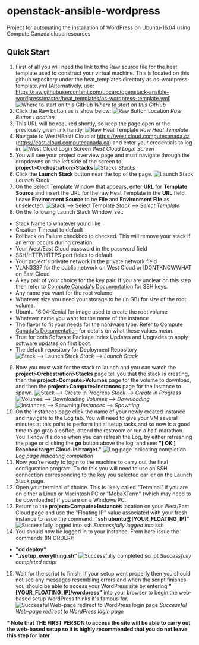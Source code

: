 # openstack-ansible-wordpress
Project for automating the installation of WordPress on Ubuntu-16.04 using Compute Canada cloud resources

## Quick Start

1. First of all you will need the link to the Raw source file for the heat template used to construct your virtual machine. This is located on this github repository under the heat_templates directory as os-wordpress-template.yml (Alternatively, use: https://raw.githubusercontent.com/ubcarc/openstack-ansible-wordpress/master/heat_templates/os-wordpress-template.yml)
![Where to start on this GitHub](/docs/images/1.png)
*Where to start on this GitHub*
2. Click the Raw button as is show below:
![Raw Button Location](/docs/images/2.png)
*Raw Button Location*
3. This URL will be required shortly, so keep the page open or the previously given link handy.
![Raw Heat Template](/docs/images/3.png)
*Raw Heat Template*
4. Navigate to West/(East) Cloud at https://west.cloud.computecanada.ca (https://east.cloud.computecanada.ca) and enter your credentials to log in.
![West Cloud Login Screen](/docs/images/4.png)
*West Cloud Login Screen*
5. You will see your project overview page and must navigate through the dropdowns on the left side of the screen to **project>Orchestration>Stacks**
![Stacks](/docs/images/5.png)
*Stacks*
6. Click the **Launch Stack** button near the top of the page.
![Launch Stack](/docs/images/6.png)
*Launch Stack*
7. On the Select Template Window that appears, enter **URL** for **Template Source** and insert the URL for the raw Heat Template in the **URL** field. Leave **Environment Source** to be **File** and **Environment File** as unselected.
![Stack --> Select Template](/docs/images/7.png)
*Stack --> Select Template*
8. On the following Launch Stack Window, set:
  * Stack Name to whatever you'd like
  * Creation Timeout to default
  * Rollback on Failure checkbox to checked. This will remove your stack if an error occurs during creation.
  * Your West/East Cloud password in the password field
  * SSH/HTTP/HTTPS port fields to default
  * Your project's private network in the private network field
  * VLAN3337 for the public network on West Cloud or IDONTKNOWWHAT on East Cloud
  * A key pair of your choice for the key pair. If you are unclear on this step then refer to [Compute Canada's Documentation](https://docs.computecanada.ca/wiki/Cloud_Quick_Start) for SSH keys.
  * Any name you want for the root volume
  * Whatever size you need your storage to be (in GB) for size of the root volume.
  * Ubuntu-16.04-Xenial for image used to create the root volume
  * Whatever name you want for the name of the instance
  * The flavor to fit your needs for the hardware type. Refer to [Compute Canada's Documentation](https://docs.computecanada.ca/wiki/Virtual_machine_flavors) for details on what these values mean.
  * True for both Software Package Index Updates and Upgrades to apply software updates on first boot.
  * The default repository for Deployment Repository
![Stack --> Launch Stack](/docs/images/8.png)
*Stack --> Launch Stack*
9. Now you must wait for the stack to launch and you can watch the **project>Orchestration>Stacks** page tell you that the stack is creating, then the **project>Compute>Volumes** page for the volume to download, and then the **project>Compute>Instances** page for the Instance to spawn.
![Stack --> Create in Progress](/docs/images/9.png)
*Stack --> Create in Progress*
![Volumes --> Downloading](/docs/images/9_2.png)
*Volumes --> Downloading*
![Instances --> Spawning](/docs/images/9_3.png)
*Instances --> Spawning*
10. On the instances page click the name of your newly created instance and navigate to the Log tab. You will need to give your VM several minutes at this point to perform initial setup tasks and so now is a good time to go grab a coffee, attend the restroom or run a half-marathon. You'll know it's done when you can refresh the Log, by either refreshing the page or clicking the **go** button above the log, and see: **"[  OK  ] Reached target Cloud-init target."**
![Log page indicating completion](/docs/images/10.png)
*Log page indicating completion*
11. Now you're ready to login to the machine to carry out the final configuration program. To do this you will need to use an SSH connection corresponding to the key you selected earlier on the Launch Stack page.
12. Open your terminal of choice. This is likely called "Terminal" if you are on either a Linux or Macintosh PC or "MobaXTerm" (which may need to be downloaded) if you are on a Windows PC.
13. Return to the **project>Compute>Instances** location on your West/East Cloud page and use the "Floating IP" value associated with your fresh instance to issue the command: **"ssh ubuntu@[YOUR_FLOATING_IP]"**
![Successfully logged into ssh](/docs/images/13.png)
*Successfully logged into ssh*
14. You should now be logged in to your instance. From here issue the commands (IN ORDER):
  * **"cd deploy"**
  * **"./setup_everything.sh"**
![Successfully completed script](/docs/images/14.png)
*Successfully completed script*
15. Wait for the script to finish. If your setup went properly then you should not see any messages resembling errors and when the script finishes you should be able to access your WordPress site by entering **"[YOUR_FLOATING_IP]/wordpress"** into your browser to begin the web-based setup WordPress thinks it's famous for.
![Successful Web-page redirect to WordPress login page](/docs/images/15.png)
*Successful Web-page redirect to WordPress login page*

**\* Note that THE FIRST PERSON to access the site will be able to carry out the web-based setup so it is highly recommended that you do not leave this step for later** 
